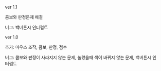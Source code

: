 ver 1.1

콤보와 판정문제 해결

버그:
백버튼시 인터럽트

ver 1.0

추가:
마우스 조작,
콤보, 
판정, 
점수

버그:
콤보와 판정이 사라지지 않는 문제,
눌렀을때 색이 바뀌지 않는 문제,
백버튼시 인터럽트
